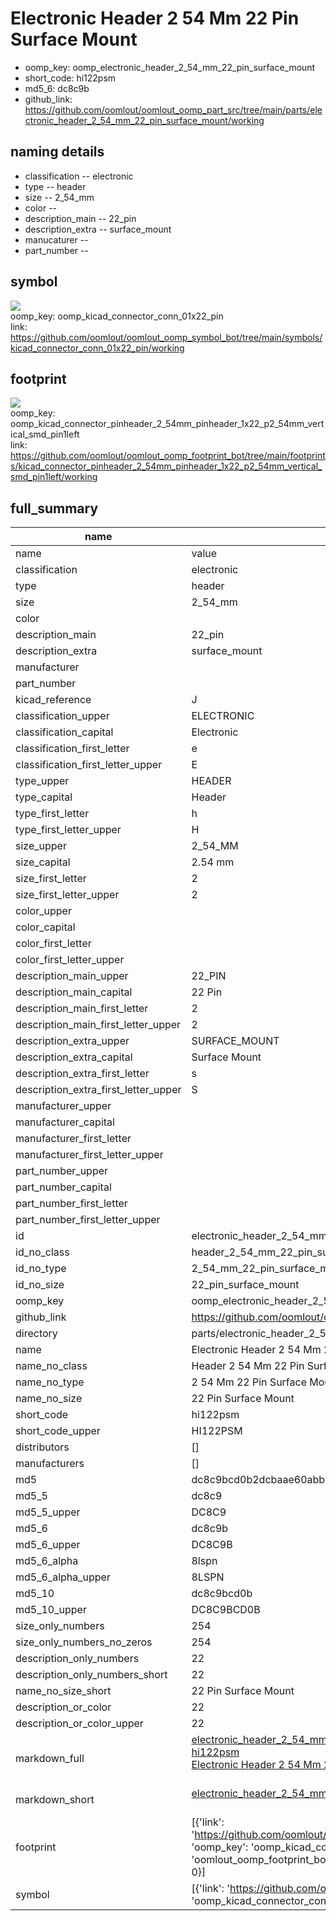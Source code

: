 # Electronic Header 2 54 Mm 22 Pin Surface Mount

  
* oomp_key: oomp_electronic_header_2_54_mm_22_pin_surface_mount 
* short_code: hi122psm
* md5_6: dc8c9b  
* github_link: https://github.com/oomlout/oomlout_oomp_part_src/tree/main/parts/electronic_header_2_54_mm_22_pin_surface_mount/working  
## naming details
* classification -- electronic
* type -- header
* size -- 2_54_mm
* color -- 
* description_main -- 22_pin
* description_extra -- surface_mount
* manucaturer -- 
* part_number -- 



## symbol

![](symbol/{index}/working/working_600.png)  
oomp_key: oomp_kicad_connector_conn_01x22_pin  
link: https://github.com/oomlout/oomlout_oomp_symbol_bot/tree/main/symbols/kicad_connector_conn_01x22_pin/working  

## footprint

![](footprint/{index}/working/working_600.png)  
oomp_key: oomp_kicad_connector_pinheader_2_54mm_pinheader_1x22_p2_54mm_vertical_smd_pin1left  
link: https://github.com/oomlout/oomlout_oomp_footprint_bot/tree/main/footprints/kicad_connector_pinheader_2_54mm_pinheader_1x22_p2_54mm_vertical_smd_pin1left/working  

## full_summary
| name | value | 
| --- | --- | 
| name | value | 
| classification | electronic | 
| type | header | 
| size | 2_54_mm | 
| color |  | 
| description_main | 22_pin | 
| description_extra | surface_mount | 
| manufacturer |  | 
| part_number |  | 
| kicad_reference | J | 
| classification_upper | ELECTRONIC | 
| classification_capital | Electronic | 
| classification_first_letter | e | 
| classification_first_letter_upper | E | 
| type_upper | HEADER | 
| type_capital | Header | 
| type_first_letter | h | 
| type_first_letter_upper | H | 
| size_upper | 2_54_MM | 
| size_capital | 2.54 mm | 
| size_first_letter | 2 | 
| size_first_letter_upper | 2 | 
| color_upper |  | 
| color_capital |  | 
| color_first_letter |  | 
| color_first_letter_upper |  | 
| description_main_upper | 22_PIN | 
| description_main_capital | 22 Pin | 
| description_main_first_letter | 2 | 
| description_main_first_letter_upper | 2 | 
| description_extra_upper | SURFACE_MOUNT | 
| description_extra_capital | Surface Mount | 
| description_extra_first_letter | s | 
| description_extra_first_letter_upper | S | 
| manufacturer_upper |  | 
| manufacturer_capital |  | 
| manufacturer_first_letter |  | 
| manufacturer_first_letter_upper |  | 
| part_number_upper |  | 
| part_number_capital |  | 
| part_number_first_letter |  | 
| part_number_first_letter_upper |  | 
| id | electronic_header_2_54_mm_22_pin_surface_mount | 
| id_no_class | header_2_54_mm_22_pin_surface_mount | 
| id_no_type | 2_54_mm_22_pin_surface_mount | 
| id_no_size | 22_pin_surface_mount | 
| oomp_key | oomp_electronic_header_2_54_mm_22_pin_surface_mount | 
| github_link | https://github.com/oomlout/oomlout_oomp_part_src/tree/main/parts/electronic_header_2_54_mm_22_pin_surface_mount/working | 
| directory | parts/electronic_header_2_54_mm_22_pin_surface_mount | 
| name | Electronic Header 2 54 Mm 22 Pin Surface Mount | 
| name_no_class | Header 2 54 Mm 22 Pin Surface Mount | 
| name_no_type | 2 54 Mm 22 Pin Surface Mount | 
| name_no_size | 22 Pin Surface Mount | 
| short_code | hi122psm | 
| short_code_upper | HI122PSM | 
| distributors | [] | 
| manufacturers | [] | 
| md5 | dc8c9bcd0b2dcbaae60abb3f3eadaa27 | 
| md5_5 | dc8c9 | 
| md5_5_upper | DC8C9 | 
| md5_6 | dc8c9b | 
| md5_6_upper | DC8C9B | 
| md5_6_alpha | 8lspn | 
| md5_6_alpha_upper | 8LSPN | 
| md5_10 | dc8c9bcd0b | 
| md5_10_upper | DC8C9BCD0B | 
| size_only_numbers | 254 | 
| size_only_numbers_no_zeros | 254 | 
| description_only_numbers | 22 | 
| description_only_numbers_short | 22 | 
| name_no_size_short | 22 Pin Surface Mount | 
| description_or_color | 22 | 
| description_or_color_upper | 22 | 
| markdown_full | [electronic_header_2_54_mm_22_pin_surface_mount](https://github.com/oomlout/oomlout_oomp_part_src/tree/main/parts/electronic_header_2_54_mm_22_pin_surface_mount/working)<br>[hi122psm](https://github.com/oomlout/oomlout_oomp_part_src/tree/main/parts/electronic_header_2_54_mm_22_pin_surface_mount/working)<br>[Electronic Header 2 54 Mm 22 Pin Surface Mount](https://github.com/oomlout/oomlout_oomp_part_src/tree/main/parts/electronic_header_2_54_mm_22_pin_surface_mount/working)<br><br> | 
| markdown_short | [electronic_header_2_54_mm_22_pin_surface_mount](https://github.com/oomlout/oomlout_oomp_part_src/tree/main/parts/electronic_header_2_54_mm_22_pin_surface_mount/working)<br><br> | 
| footprint | [{'link': 'https://github.com/oomlout/oomlout_oomp_footprint_bot/tree/main/foootprntss/kicad_connector_pinheader_2_54mm_pinheader_1x22_p2_54mm_vertical_smd_pin1left', 'oomp_key': 'oomp_kicad_connector_pinheader_2_54mm_pinheader_1x22_p2_54mm_vertical_smd_pin1left', 'directory': 'oomlout_oomp_footprint_bot/footprints/kicad_connector_pinheader_2_54mm_pinheader_1x22_p2_54mm_vertical_smd_pin1left//working/working.kicad_mod', 'index': 0}] | 
| symbol | [{'link': 'https://github.com/oomlout/oomlout_oomp_symbol_bot/tree/main/symbols/kicad_connector_conn_01x22_pin', 'oomp_key': 'oomp_kicad_connector_conn_01x22_pin', 'directory': 'oomlout_oomp_symbol_bot/symbols/kicad_connector_conn_01x22_pin//working/working.kicad_sym', 'index': 0}] | 
